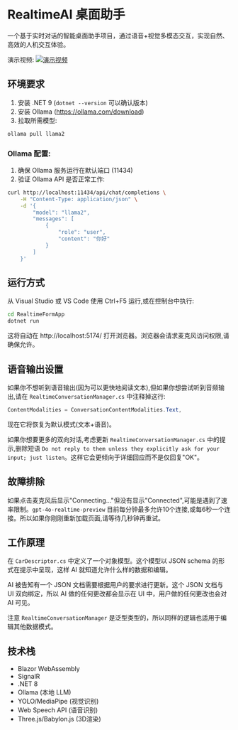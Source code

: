 # RealtimeAI 桌面助手

一个基于实时对话的智能桌面助手项目，通过语音+视觉多模态交互，实现自然、高效的人机交互体验。

演示视频:
[![演示视频](https://github.com/user-attachments/assets/66459cef-8e86-497b-ad8f-78fca30f5443)](https://youtu.be/H4BEF-VSDXQ)

## 环境要求

1. 安装 .NET 9 (`dotnet --version` 可以确认版本)
2. 安装 Ollama (https://ollama.com/download)
3. 拉取所需模型:
```bash
ollama pull llama2
```

### Ollama 配置:

1. 确保 Ollama 服务运行在默认端口 (11434)
2. 验证 Ollama API 是否正常工作:
```bash
curl http://localhost:11434/api/chat/completions \
    -H "Content-Type: application/json" \
    -d '{
        "model": "llama2",
        "messages": [
            {
                "role": "user",
                "content": "你好"
            }
        ]
    }'
```

## 运行方式

从 Visual Studio 或 VS Code 使用 Ctrl+F5 运行,或在控制台中执行:

```bash
cd RealtimeFormApp
dotnet run
```

这将自动在 http://localhost:5174/ 打开浏览器。浏览器会请求麦克风访问权限,请确保允许。

## 语音输出设置

如果你不想听到语音输出(因为可以更快地阅读文本),但如果你想尝试听到音频输出,请在 `RealtimeConversationManager.cs` 中注释掉这行:

```cs
ContentModalities = ConversationContentModalities.Text,
```

现在它将恢复为默认模式(文本+语音)。

如果你想要更多的双向对话,考虑更新 `RealtimeConversationManager.cs` 中的提示,删除短语 `Do not reply to them unless they explicitly ask for your input; just listen`。这样它会更倾向于详细回应而不是仅回复"OK"。

## 故障排除

如果点击麦克风后显示"Connecting..."但没有显示"Connected",可能是遇到了速率限制。`gpt-4o-realtime-preview` 目前每分钟最多允许10个连接,或每6秒一个连接。所以如果你刚刚重新加载页面,请等待几秒钟再重试。

## 工作原理

在 `CarDescriptor.cs` 中定义了一个对象模型。这个模型以 JSON schema 的形式在提示中呈现，这样 AI 就知道允许什么样的数据和编辑。

AI 被告知有一个 JSON 文档需要根据用户的要求进行更新。这个 JSON 文档与 UI 双向绑定，所以 AI 做的任何更改都会显示在 UI 中，用户做的任何更改也会对 AI 可见。

注意 `RealtimeConversationManager` 是泛型类型的，所以同样的逻辑也适用于编辑其他数据模式。

## 技术栈

- Blazor WebAssembly
- SignalR
- .NET 8
- Ollama (本地 LLM)
- YOLO/MediaPipe (视觉识别)
- Web Speech API (语音识别)
- Three.js/Babylon.js (3D渲染)
